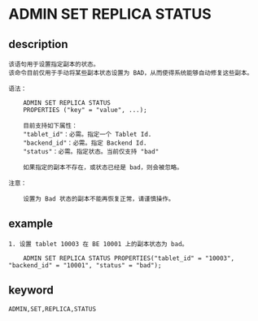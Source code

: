 # ADMIN SET REPLICA STATUS
## description

    该语句用于设置指定副本的状态。
    该命令目前仅用于手动将某些副本状态设置为 BAD，从而使得系统能够自动修复这些副本。

    语法：

        ADMIN SET REPLICA STATUS
        PROPERTIES ("key" = "value", ...);

        目前支持如下属性：
        "tablet_id"：必需。指定一个 Tablet Id.
        "backend_id"：必需。指定 Backend Id.
        "status"：必需。指定状态。当前仅支持 "bad"

        如果指定的副本不存在，或状态已经是 bad，则会被忽略。

    注意：

        设置为 Bad 状态的副本不能再恢复正常，请谨慎操作。

## example

    1. 设置 tablet 10003 在 BE 10001 上的副本状态为 bad。

        ADMIN SET REPLICA STATUS PROPERTIES("tablet_id" = "10003", "backend_id" = "10001", "status" = "bad");

## keyword

    ADMIN,SET,REPLICA,STATUS

